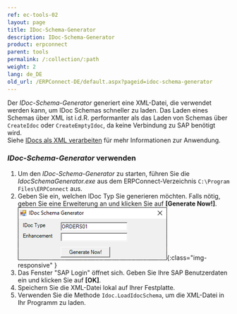 ```yaml
---
ref: ec-tools-02
layout: page
title: IDoc-Schema-Generator
description: IDoc-Schema-Generator
product: erpconnect
parent: tools
permalink: /:collection/:path
weight: 2
lang: de_DE
old_url: /ERPConnect-DE/default.aspx?pageid=idoc-schema-generator
---
```


Der *IDoc-Schema-Generator* generiert eine XML-Datei, die verwendet werden kann, um IDoc Schemas schneller zu laden.
Das Laden eines Schemas über XML ist i.d.R. performanter als das Laden von Schemas über `CreateIdoc` oder `CreateEmptyIdoc`, da keine Verbindung zu SAP benötigt wird.<br>
Siehe [IDocs als XML verarbeiten](../idocs-senden-und-empfangen/idocs-als-xml-verarbeiten) für mehr Informationen zur Anwendung.

### *IDoc-Schema-Generator* verwenden
 
1. Um den *IDoc-Schema-Generator* zu starten, führen Sie die *IdocSchemaGenerator.exe* aus dem ERPConnect-Verzeichnis `C:\Program Files\ERPConnect` aus.
2. Geben Sie ein, welchen IDoc Typ Sie generieren möchten. Falls nötig, geben Sie eine Erweiterung an und klicken Sie auf **[Generate Now!]**. <br>
![Tools-002](/img/content/Tools-002.png){:class="img-responsive" }
3. Das Fenster "SAP Login" öffnet sich. Geben Sie Ihre SAP Benutzerdaten ein und klicken Sie auf **[OK]**.
4. Speichern Sie die XML-Datei lokal auf Ihrer Festplatte.
5. Verwenden Sie die Methode `Idoc.LoadIdocSchema`, um die XML-Datei in Ihr Programm zu laden.
